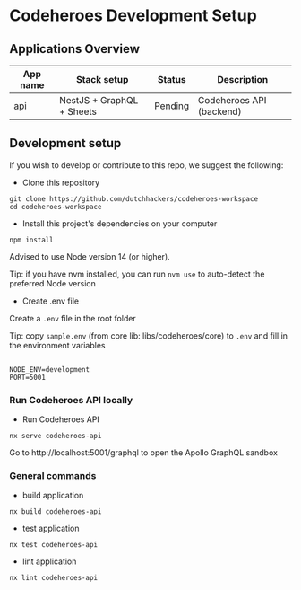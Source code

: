 # Codeheroes Development Setup

## Applications Overview

| App name | Stack setup                 | Status  | Description              |
| -------- | --------------------------- | ------- | ------------------------ |
| api      | NestJS + GraphQL + Sheets   | Pending | Codeheroes API (backend) |

## Development setup

If you wish to develop or contribute to this repo, we suggest the following:

- Clone this repository

```
git clone https://github.com/dutchhackers/codeheroes-workspace
cd codeheroes-workspace
```

- Install this project's dependencies on your computer

```
npm install
```

Advised to use Node version 14 (or higher).

Tip: if you have nvm installed, you can run `nvm use` to auto-detect the preferred Node version

- Create .env file

Create a `.env` file in the root folder

Tip: copy `sample.env` (from core lib: libs/codeheroes/core) to `.env` and fill in the environment variables

```

NODE_ENV=development
PORT=5001

```

### Run Codeheroes API locally

- Run Codeheroes API

```
nx serve codeheroes-api
```

Go to http://localhost:5001/graphql to open the Apollo GraphQL sandbox

### General commands

- build application

```
nx build codeheroes-api
```

- test application

```
nx test codeheroes-api
```

- lint application

```
nx lint codeheroes-api
```
